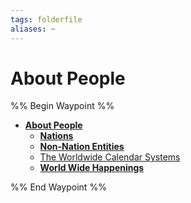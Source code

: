 ```yaml
---
tags: folderfile
aliases: ~
---
```


# About People

%% Begin Waypoint %%

* **[About People](About%20People.md)**
  * **[Nations](Nations\Nations.md)**
  * **[Non-Nation Entities](Non-Nation%20Entities\Non-Nation%20Entities.md)**
  * [The Worldwide Calendar Systems](The%20Worldwide%20Calendar%20Systems.md)
  * **[World Wide Happenings](World%20Wide%20Happenings\World%20Wide%20Happenings.md)**

%% End Waypoint %%
